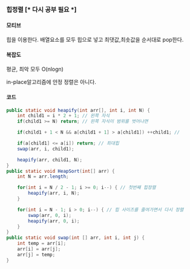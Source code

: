 ### 힙정렬 [* 다시 공부 필요 *]

#### 모티브

힙을 이용한다.
배열요소를 모두 힙으로 넣고 최댓값,최솟값을 순서대로 pop한다.

#### 복잡도

평균, 최악 모두 O(nlogn)

in-place알고리즘에 안정 정렬은 아니다.

#### 코드

```java
public static void heapify(int arr[], int i, int N) {
    int child1 = i * 2 + 1; // 왼쪽 자식
    if(child1 >= N) return; // 왼쪽 자식이 범위를 벗어나면

    if(child1 + 1 < N && a[child1 + 1] > a[child1]) ++child1; //

    if(a[child1] <= a[i]) return; // 최대힙
    swap(arr, i, child1);

    heapify(arr, child1, N);
}
public static void HeapSort(int[] arr) {
    int N = arr.length;

    for(int i = N / 2 - 1; i >= 0; i--) { // 첫번째 힙정렬
        heapify(arr, i, N);
    }

    for(int i = N - 1; i > 0; i--) { // 힙 사이즈를 줄여가면서 다시 정렬
        swap(arr, 0, i);
        heapify(arr, 0, i);
    }
}
public static void swap(int [] arr, int i, int j) {
    int temp = arr[i];
    arr[i] = arr[j];
    arr[j] = temp;
}
```
